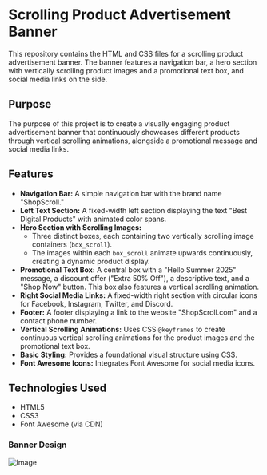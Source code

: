 # Scrolling Product Advertisement Banner

This repository contains the HTML and CSS files for a scrolling product advertisement banner. The banner features a navigation bar, a hero section with vertically scrolling product images and a promotional text box, and social media links on the side.

## Purpose

The purpose of this project is to create a visually engaging product advertisement banner that continuously showcases different products through vertical scrolling animations, alongside a promotional message and social media links.

## Features

* **Navigation Bar:** A simple navigation bar with the brand name "ShopScroll."
* **Left Text Section:** A fixed-width left section displaying the text "Best Digital Products" with animated color spans.
* **Hero Section with Scrolling Images:**
    * Three distinct boxes, each containing two vertically scrolling image containers (`box_scroll`).
    * The images within each `box_scroll` animate upwards continuously, creating a dynamic product display.
* **Promotional Text Box:** A central box with a "Hello Summer 2025" message, a discount offer ("Extra 50% Off"), a descriptive text, and a "Shop Now" button. This box also features a vertical scrolling animation.
* **Right Social Media Links:** A fixed-width right section with circular icons for Facebook, Instagram, Twitter, and Discord.
* **Footer:** A footer displaying a link to the website "ShopScroll.com" and a contact phone number.
* **Vertical Scrolling Animations:** Uses CSS `@keyframes` to create continuous vertical scrolling animations for the product images and the promotional text box.
* **Basic Styling:** Provides a foundational visual structure using CSS.
* **Font Awesome Icons:** Integrates Font Awesome for social media icons.

## Technologies Used

* HTML5
* CSS3
* Font Awesome (via CDN)

### Banner Design

![Image](https://github.com/user-attachments/assets/d6d3730a-261c-47e2-86c9-e43bcee06afb)

